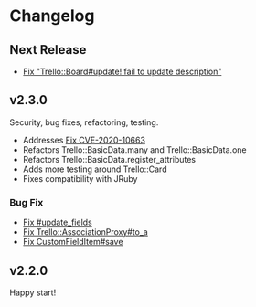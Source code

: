 # Changelog

## Next Release

* [Fix "Trello::Board#update! fail to update description"](https://github.com/jeremytregunna/ruby-trello/pull/289)

## v2.3.0

Security, bug fixes, refactoring, testing.
* Addresses [Fix CVE-2020-10663](https://github.com/jeremytregunna/ruby-trello/pull/284)
* Refactors Trello::BasicData.many and Trello::BasicData.one
* Refactors Trello::BasicData.register_attributes
* Adds more testing around Trello::Card
* Fixes compatibility with JRuby

### Bug Fix

* [Fix #update_fields](https://github.com/jeremytregunna/ruby-trello/issues/272)
* [Fix Trello::AssociationProxy#to_a](https://github.com/jeremytregunna/ruby-trello/issues/274)
* [Fix CustomFieldItem#save](https://github.com/jeremytregunna/ruby-trello/pull/277)

## v2.2.0

Happy start!